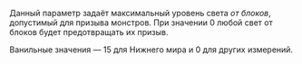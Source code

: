Данный параметр задаёт максимальный уровень света _от блоков_, допустимый для призыва монстров. При значении 0 любой свет от блоков будет предотвращать их призыв.

Ванильные значения — 15 для Нижнего мира и 0 для других измерений.